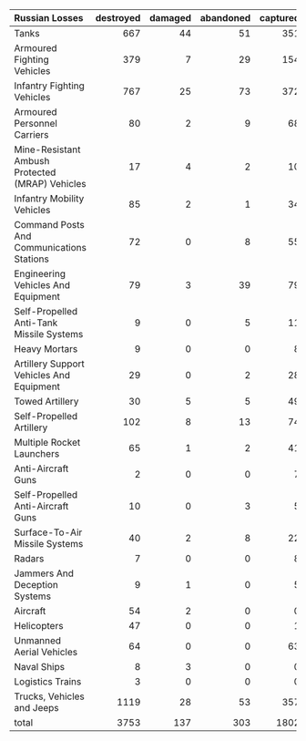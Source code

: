 | Russian Losses                                   |   destroyed |   damaged |   abandoned |   captured |   total |
|:-------------------------------------------------|------------:|----------:|------------:|-----------:|--------:|
| Tanks                                            |         667 |        44 |          51 |        351 |    1113 |
| Armoured Fighting Vehicles                       |         379 |         7 |          29 |        154 |     569 |
| Infantry Fighting Vehicles                       |         767 |        25 |          73 |        372 |    1237 |
| Armoured Personnel Carriers                      |          80 |         2 |           9 |         68 |     159 |
| Mine-Resistant Ambush Protected  (MRAP) Vehicles |          17 |         4 |           2 |         10 |      33 |
| Infantry Mobility Vehicles                       |          85 |         2 |           1 |         34 |     122 |
| Command Posts And Communications Stations        |          72 |         0 |           8 |         55 |     135 |
| Engineering Vehicles And Equipment               |          79 |         3 |          39 |         79 |     200 |
| Self-Propelled Anti-Tank Missile Systems         |           9 |         0 |           5 |         11 |      25 |
| Heavy Mortars                                    |           9 |         0 |           0 |          8 |      17 |
| Artillery Support Vehicles And Equipment         |          29 |         0 |           2 |         28 |      59 |
| Towed Artillery                                  |          30 |         5 |           5 |         49 |      89 |
| Self-Propelled Artillery                         |         102 |         8 |          13 |         74 |     197 |
| Multiple Rocket Launchers                        |          65 |         1 |           2 |         41 |     109 |
| Anti-Aircraft Guns                               |           2 |         0 |           0 |          7 |       9 |
| Self-Propelled Anti-Aircraft Guns                |          10 |         0 |           3 |          5 |      18 |
| Surface-To-Air Missile Systems                   |          40 |         2 |           8 |         22 |      72 |
| Radars                                           |           7 |         0 |           0 |          8 |      15 |
| Jammers And Deception Systems                    |           9 |         1 |           0 |          5 |      15 |
| Aircraft                                         |          54 |         2 |           0 |          0 |      56 |
| Helicopters                                      |          47 |         0 |           0 |          1 |      48 |
| Unmanned Aerial Vehicles                         |          64 |         0 |           0 |         63 |     127 |
| Naval Ships                                      |           8 |         3 |           0 |          0 |      11 |
| Logistics Trains                                 |           3 |         0 |           0 |          0 |       3 |
| Trucks, Vehicles and Jeeps                       |        1119 |        28 |          53 |        357 |    1557 |
| total                                            |        3753 |       137 |         303 |       1802 |    5995 |